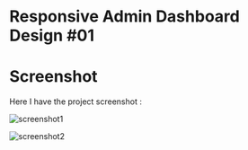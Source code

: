# Responsive Admin Dashboard Design #01

# Screenshot
Here I have the project screenshot :

![screenshot1](https://github.com/Guilty03/Responsive-Admin-Dashboard-Design/assets/133220039/ee5c5b6d-8829-4169-978c-c18d5e398e04)

![screenshot2](https://github.com/Guilty03/Responsive-Admin-Dashboard-Design/assets/133220039/f4bbb4ab-089d-4f63-9f0f-41507c525692)


